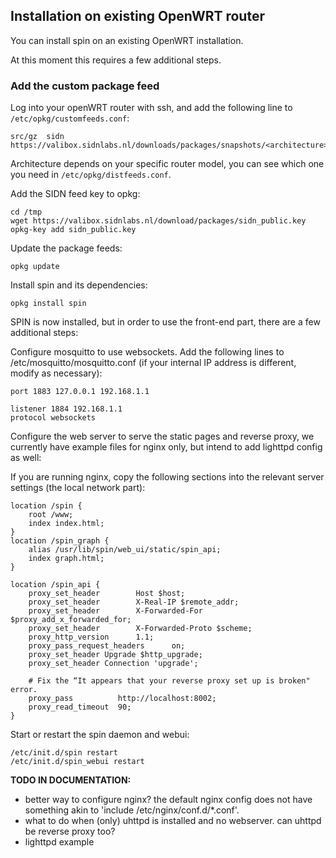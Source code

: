 ## Installation on existing OpenWRT router

You can install spin on an existing OpenWRT installation.

At this moment this requires a few additional steps.

### Add the custom package feed

Log into your openWRT router with ssh, and add the following line to `/etc/opkg/customfeeds.conf`:

    src/gz	sidn	https://valibox.sidnlabs.nl/downloads/packages/snapshots/<architecture>/sidn

Architecture depends on your specific router model, you can see which one you need in `/etc/opkg/distfeeds.conf`.

Add the SIDN feed key to opkg:

    cd /tmp
    wget https://valibox.sidnlabs.nl/download/packages/sidn_public.key
    opkg-key add sidn_public.key

Update the package feeds:

    opkg update

Install spin and its dependencies:

    opkg install spin

SPIN is now installed, but in order to use the front-end part, there are a few additional steps:

Configure mosquitto to use websockets. Add the following lines to /etc/mosquitto/mosquitto.conf (if your internal IP address is different, modify as necessary):

    port 1883 127.0.0.1 192.168.1.1

    listener 1884 192.168.1.1
    protocol websockets

Configure the web server to serve the static pages and reverse proxy, we currently have example files for nginx only, but intend to add lighttpd config as well:

If you are running nginx, copy the following sections into the relevant server settings (the local network part):

	location /spin {
	    root /www;
	    index index.html;
	}
	location /spin_graph {
	    alias /usr/lib/spin/web_ui/static/spin_api;
	    index graph.html;
	}

	location /spin_api {
	    proxy_set_header        Host $host;
	    proxy_set_header        X-Real-IP $remote_addr;
	    proxy_set_header        X-Forwarded-For $proxy_add_x_forwarded_for;
	    proxy_set_header        X-Forwarded-Proto $scheme;
	    proxy_http_version      1.1;
	    proxy_pass_request_headers      on;
	    proxy_set_header Upgrade $http_upgrade;
	    proxy_set_header Connection 'upgrade';

	    # Fix the “It appears that your reverse proxy set up is broken" error.
	    proxy_pass          http://localhost:8002;
	    proxy_read_timeout  90;
	}

Start or restart the spin daemon and webui:

    /etc/init.d/spin restart
    /etc/init.d/spin_webui restart


**TODO IN DOCUMENTATION:**

- better way to configure nginx? the default nginx config does not have something akin to 'include /etc/nginx/conf.d/*.conf'.
- what to do when (only) uhttpd is installed and no webserver. can uhttpd be reverse proxy too?
- lighttpd example
